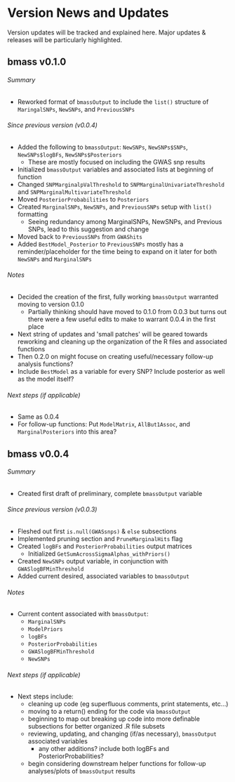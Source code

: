 # Version News and Updates

Version updates will be tracked and explained here. Major updates & releases will be particularly highlighted.

## bmass v0.1.0

###### Summary
* Reworked format of `bmassOutput` to include the `list()` structure of `MaringalSNPs`, `NewSNPs`, and `PreviousSNPs` 

###### Since previous version (v0.0.4)
* Added the following to `bmassOutput`: `NewSNPs`, `NewSNPs$SNPs`, `NewSNPs$logBFs`, `NewSNPs$Posteriors`
  * These are mostly focused on including the GWAS snp results
* Initialized `bmassOutput` variables and associated lists at beginning of function 
* Changed `SNPMarginalpValThreshold` to `SNPMarginalUnivariateThreshold` and `SNPMarginalMultivariateThreshold`
* Moved `PosteriorProbabilities` to `Posteriors`
* Created `MarginalSNPs`, `NewSNPs`, and `PreviousSNPs` setup with `list()` formatting
  * Seeing redundancy among MarginalSNPs, NewSNPs, and Previous SNPs, lead to this suggestion and change
* Moved back to `PreviousSNPs` from `GWAShits`
* Added `BestModel_Posterior` to `PreviousSNPs` mostly has a reminder/placeholder for the time being to expand on it later for both `NewSNPs` and `MarginalSNPs`

###### Notes
* Decided the creation of the first, fully working `bmassOutput` warranted moving to version 0.1.0
  * Partially thinking should have moved to 0.1.0 from 0.0.3 but turns out there were a few useful edits to make to warrant 0.0.4 in the first place
* Next string of updates and 'small patches' will be geared towards reworking and cleaning up the organization of the R files and associated functions
* Then 0.2.0 on might focuse on creating useful/necessary follow-up analysis functions?
* Include `BestModel` as a variable for every SNP? Include posterior as well as the model itself?

###### Next steps (if applicable)
* Same as 0.0.4
* For follow-up functions: Put `ModelMatrix`, `AllBut1Assoc`, and `MarginalPosteriors` into this area?



## bmass v0.0.4

###### Summary
* Created first draft of preliminary, complete `bmassOutput` variable

###### Since previous version (v0.0.3)
* Fleshed out first `is.null(GWASsnps)` & `else` subsections
* Implemented pruning section and `PruneMarginalHits` flag
* Created `logBFs` and `PosteriorProbabilities` output matrices
  * Initialized `GetSumAcrossSigmaAlphas_withPriors()`
* Created `NewSNPs` output variable, in conjunction with `GWASlogBFMinThreshold`
* Added current desired, associated variables to `bmassOutput`

###### Notes
* Current content associated with `bmassOutput`:
  * `MarginalSNPs` 
  * `ModelPriors`
  * `logBFs`
  * `PosteriorProbabilities`
  * `GWASlogBFMinThreshold`
  * `NewSNPs`

###### Next steps (if applicable)
* Next steps include:
  * cleaning up code (eg superfluous comments, print statements, etc...)
  * moving to a return() ending for the code via `bmassOutput`
  * beginning to map out breaking up code into more definable subsections for better organized .R file subsets
  * reviewing, updating, and changing (if/as necessary), `bmassOutput` associated variables
    * any other additions? include both logBFs and PosteriorProbabilities?
  * begin considering downstream helper functions for follow-up analyses/plots of `bmassOutput` results
 

<!---
## bmass v#.#.#

###### Summary

###### Since previous version (v#.#.#)

###### Notes

###### Next steps (if applicable)
-->


